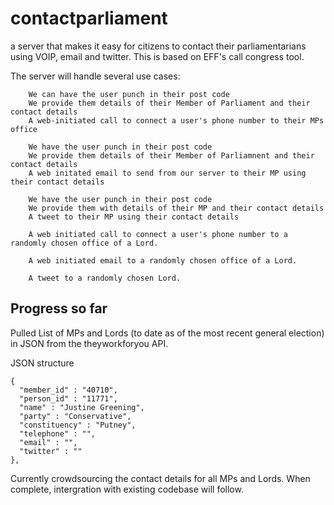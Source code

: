 # contactparliament
a server that makes it easy for citizens to contact their parliamentarians using VOIP, email and twitter. This is based on EFF's call congress tool.

The server will handle several use cases:
```
    We can have the user punch in their post code
    We provide them details of their Member of Parliament and their contact details
    A web-initiated call to connect a user's phone number to their MPs office

    We have the user punch in their post code
    We provide them details of their Member of Parliamnent and their contact details
    A web initated email to send from our server to their MP using their contact details

    We have the user punch in their post code
    We provide them with details of their MP and their contact details
    A tweet to their MP using their contact details

    A web initiated call to connect a user's phone number to a randomly chosen office of a Lord.

    A web initiated email to a randomly chosen office of a Lord.

    A tweet to a randomly chosen Lord.
```
## Progress so far

Pulled List of MPs and Lords (to date as of the most recent general election) in JSON from the theyworkforyou API.


JSON structure
```
{
  "member_id" : "40710",
  "person_id" : "11771",
  "name" : "Justine Greening",
  "party" : "Conservative",
  "constituency" : "Putney",
  "telephone" : "",
  "email" : "",
  "twitter" : ""
},
```

Currently crowdsourcing the contact details for all MPs and Lords.
When complete, intergration with existing codebase will follow.
